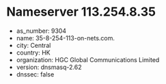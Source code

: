# Nameserver 113.254.8.35

* as_number: 9304
* name: 35-8-254-113-on-nets.com.
* city: Central
* country: HK
* organization: HGC Global Communications Limited
* version: dnsmasq-2.62
* dnssec: false

